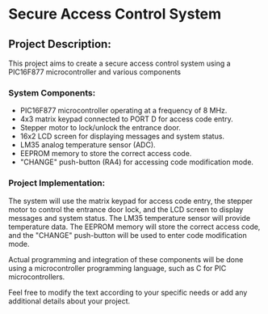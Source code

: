 
<h1>Secure Access Control System</h1>

<h2>Project Description:</h2>
<p>This project aims to create a secure access control system using a PIC16F877 microcontroller and various components</p>

<h3>System Components:</h3>
<ul>
<li>PIC16F877 microcontroller operating at a frequency of 8 MHz.</li>
<li>4x3 matrix keypad connected to PORT D for access code entry.</li>
        <li>Stepper motor to lock/unlock the entrance door.</li>
        <li>16x2 LCD screen for displaying messages and system status.</li>
        <li>LM35 analog temperature sensor (ADC).</li>
        <li>EEPROM memory to store the correct access code.</li>
        <li>"CHANGE" push-button (RA4) for accessing code modification mode.</li>
</ul>

<h3>Project Implementation:</h3>
<p>The system will use the matrix keypad for access code entry, the stepper motor to control the entrance door lock, and the LCD screen to display messages and system status. The LM35 temperature sensor will provide temperature data. The EEPROM memory will store the correct access code, and the "CHANGE" push-button will be used to enter code modification mode.</p>

<p>Actual programming and integration of these components will be done using a microcontroller programming language, such as C for PIC microcontrollers.</p>
<P>Feel free to modify the text according to your specific needs or add any additional details about your project.</P>

